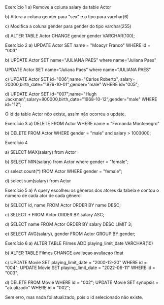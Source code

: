 Exercício 1
a)
Remove a coluna salary da table Actor

b)
Altera a coluna gender para "sex" e o tipo para varchar(6)

c)
Modifica a coluna gender para gender do tipo varchar(255)

d)
ALTER TABLE Actor CHANGE gender gender VARCHAR(100);

Exercício 2
a)
UPDATE Actor
SET name = "Moacyr Franco"
WHERE id = "003"

b)
UPDATE Actor SET name="JULIANA PAES" 
where name="Juliana Paes" 


UPDATE Actor SET name="Juliana Paes" 
where name="JULIANA PAES"

c)
UPDATE Actor
SET id="006",name="Carlos Roberto", salary= 20000,birth_date="1976-10-01",gender="male"
WHERE id="005";


d)
UPDATE Actor
SET id="007",name="Hugh Jackman",salary=800000,birth_date="1968-10-12",gender="male"
WHERE id="12";

O id da table Actor nõo existe, assim não ocorreu o update.

Exercício 3
a)
DELETE FROM Actor WHERE name = "Fernanda Montenegro"

b)
DELETE FROM Actor WHERE gender = "male" and salary > 1000000;

Exercício 4

a)
SELECT MAX(salary) from Actor 

b)
SELECT MIN(salary) from Actor where gender = "female";

c)
select count(*) fROM Actor WHERE gender = "female";		

d)
select sum(salary) from Actor

Exercício 5
a)
A query escolheu os gêneros dos atores da tabela e contou o número de cada ator de cada gênero

b)
SELECT id, name FROM Actor ORDER BY name DESC;

c)
SELECT * FROM Actor ORDER BY salary ASC;

d)
SELECT name FROM Actor 
ORDER BY salary DESC 
LIMIT 3;

e)
SELECT AVG(salary), gender
FROM Actor
GROUP BY gender;

Exercício 6
a)
ALTER TABLE Filmes ADD playing_limit_date VARCHAR(10)

b)
ALTER TABLE Filmes CHANGE avaliacao avaliacao float

c)
UPDATE Movie
SET playing_limit_date = "2000-12-30"
WHERE id = "004";
UPDATE Movie
SET playing_limit_date = "2022-06-11"
WHERE id = "003";

d)
DELETE FROM Movie WHERE id = "002";
UPDATE Movie
SET synopsis = "atualizado"
WHERE id = "002";

Sem erro, mas nada foi atualizado, pois o id selecionado não existe.